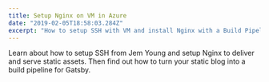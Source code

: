 ```yaml
---
title: Setup Nginx on VM in Azure
date: "2019-02-05T18:58:03.284Z"
excerpt: "How to setup SSH with VM and install Nginx with a Build Pipeline for Gatsby."
---
```

Learn about how to setup SSH from Jem Young and setup Nginx to deliver and serve static assets. Then find out how to turn your static blog into a build pipeline for Gatsby.
